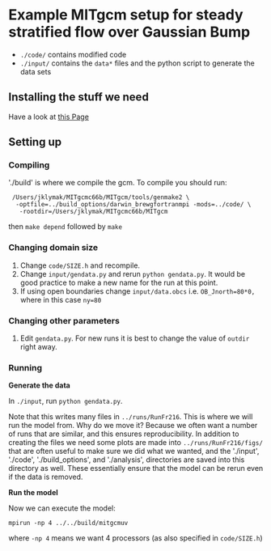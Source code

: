 # Example MITgcm setup for steady stratified flow over Gaussian Bump

  - `./code/` contains modified code
  - `./input/` contains the `data*` files and the python script to generate the data sets

## Installing the stuff we need

Have a look at [this Page](./install.html)

## Setting up

### Compiling

'./build' is where we compile the gcm.  To compile you should run:

```
 /Users/jklymak/MITgcmc66b/MITgcm/tools/genmake2 \
  -optfile=../build_options/darwin_brewgfortranmpi -mods=../code/ \
   -rootdir=/Users/jklymak/MITgcmc66b/MITgcm
```

then `make depend` followed by `make`

### Changing domain size

  1. Change `code/SIZE.h` and recompile.
  2. Change `input/gendata.py` and rerun `python gendata.py`.  It would be good practice to make a new name for the run at this point.
  3. If using open boundaries change `input/data.obcs` i.e. `OB_Jnorth=80*0,` where in this case `ny=80`

### Changing other parameters

  1. Edit  `gendata.py`.  For new runs it is best to change the value of `outdir` right away.

### Running


**Generate the data**

In `./input`, run `python gendata.py`.  

Note that this writes many files in `../runs/RunFr216`.  This is where we will run the model from.  Why do we move it?  Because we often want a number of runs that are similar, and this ensures reproducibility.  In addition to creating the files we need some plots are made into `../runs/RunFr216/figs/` that are often useful to make sure we did what we wanted, and the './input',  './code',  './build_options', and  './analysis', directories are saved into this directory as well.  These essentially ensure that the model can be rerun even if the data is removed.

**Run the model**

Now we can execute the model:
```
mpirun -np 4 ../../build/mitgcmuv
```
where `-np 4` means we want 4 processors (as also specified in `code/SIZE.h`)
